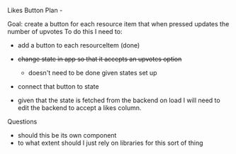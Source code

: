 Likes Button Plan -

Goal: create a button for each resource item that when pressed updates the number of upvotes
To do this I need to:

- add a button to each resourceItem (done)
- ~~change state in app so that it accepts an upvotes option~~
  - doesn't need to be done given states set up
- connect that button to state

- given that the state is fetched from the backend on load I will need to edit the backend to accept a likes column.

Questions

- should this be its own component
- to what extent should I just rely on libraries for this sort of thing
